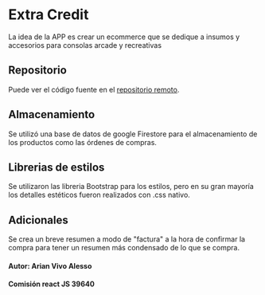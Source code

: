 # Extra Credit

La idea de la APP es crear un ecommerce que se dedique a insumos y accesorios para consolas arcade y recreativas

## Repositorio

Puede ver el código fuente en el [repositorio remoto](https://github.com/arianvivo/vivo-extracredit).

## Almacenamiento

Se utilizó una base de datos de google Firestore para el almacenamiento de los productos como las órdenes de compras.

## Librerias de estilos

Se utilizaron las libreria Bootstrap para los estilos, pero en su gran mayoría los detalles estéticos fueron realizados con .css nativo.

## Adicionales

Se crea un breve resumen a modo de "factura" a la hora de confirmar la compra para tener un resumen más condensado de lo que se compra.

#### Autor: Arian Vivo Alesso

#### Comisión react JS 39640
